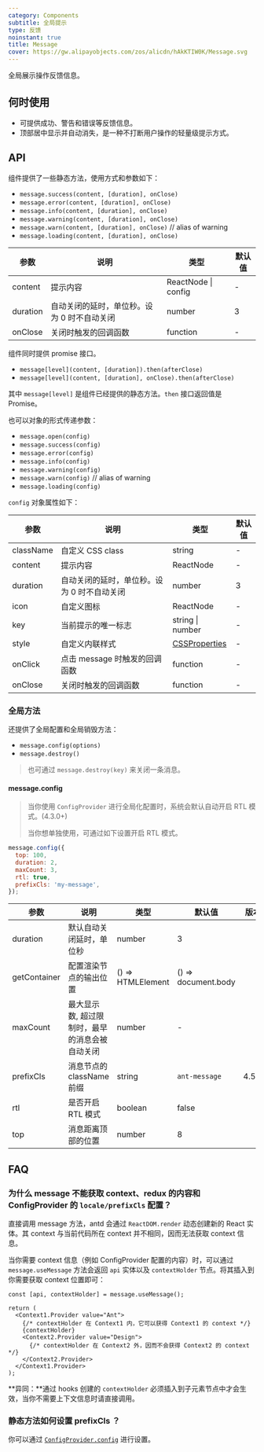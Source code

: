 ```yaml
---
category: Components
subtitle: 全局提示
type: 反馈
noinstant: true
title: Message
cover: https://gw.alipayobjects.com/zos/alicdn/hAkKTIW0K/Message.svg
---
```


全局展示操作反馈信息。

## 何时使用

- 可提供成功、警告和错误等反馈信息。
- 顶部居中显示并自动消失，是一种不打断用户操作的轻量级提示方式。

## API

组件提供了一些静态方法，使用方式和参数如下：

- `message.success(content, [duration], onClose)`
- `message.error(content, [duration], onClose)`
- `message.info(content, [duration], onClose)`
- `message.warning(content, [duration], onClose)`
- `message.warn(content, [duration], onClose)` // alias of warning
- `message.loading(content, [duration], onClose)`

| 参数 | 说明 | 类型 | 默认值 |
| --- | --- | --- | --- |
| content | 提示内容 | ReactNode \| config | - |
| duration | 自动关闭的延时，单位秒。设为 0 时不自动关闭 | number | 3 |
| onClose | 关闭时触发的回调函数 | function | - |

组件同时提供 promise 接口。

- `message[level](content, [duration]).then(afterClose)`
- `message[level](content, [duration], onClose).then(afterClose)`

其中 `message[level]` 是组件已经提供的静态方法。`then` 接口返回值是 Promise。

也可以对象的形式传递参数：

- `message.open(config)`
- `message.success(config)`
- `message.error(config)`
- `message.info(config)`
- `message.warning(config)`
- `message.warn(config)` // alias of warning
- `message.loading(config)`

`config` 对象属性如下：

| 参数 | 说明 | 类型 | 默认值 |
| --- | --- | --- | --- |
| className | 自定义 CSS class | string | - |
| content | 提示内容 | ReactNode | - |
| duration | 自动关闭的延时，单位秒。设为 0 时不自动关闭 | number | 3 |
| icon | 自定义图标 | ReactNode | - |
| key | 当前提示的唯一标志 | string \| number | - |
| style | 自定义内联样式 | [CSSProperties](https://github.com/DefinitelyTyped/DefinitelyTyped/blob/e434515761b36830c3e58a970abf5186f005adac/types/react/index.d.ts#L794) | - |
| onClick | 点击 message 时触发的回调函数 | function | - |
| onClose | 关闭时触发的回调函数 | function | - |

### 全局方法

还提供了全局配置和全局销毁方法：

- `message.config(options)`
- `message.destroy()`

> 也可通过 `message.destroy(key)` 来关闭一条消息。

#### message.config

> 当你使用 `ConfigProvider` 进行全局化配置时，系统会默认自动开启 RTL 模式。(4.3.0+)
>
> 当你想单独使用，可通过如下设置开启 RTL 模式。

```js
message.config({
  top: 100,
  duration: 2,
  maxCount: 3,
  rtl: true,
  prefixCls: 'my-message',
});
```

| 参数 | 说明 | 类型 | 默认值 | 版本 |
| --- | --- | --- | --- | --- |
| duration | 默认自动关闭延时，单位秒 | number | 3 |  |
| getContainer | 配置渲染节点的输出位置 | () => HTMLElement | () => document.body |  |
| maxCount | 最大显示数, 超过限制时，最早的消息会被自动关闭 | number | - |  |
| prefixCls | 消息节点的 className 前缀 | string | `ant-message` | 4.5.0 |
| rtl | 是否开启 RTL 模式 | boolean | false |  |
| top | 消息距离顶部的位置 | number | 8 |  |

## FAQ

### 为什么 message 不能获取 context、redux 的内容和 ConfigProvider 的 `locale/prefixCls` 配置？

直接调用 message 方法，antd 会通过 `ReactDOM.render` 动态创建新的 React 实体。其 context 与当前代码所在 context 并不相同，因而无法获取 context 信息。

当你需要 context 信息（例如 ConfigProvider 配置的内容）时，可以通过 `message.useMessage` 方法会返回 `api` 实体以及 `contextHolder` 节点。将其插入到你需要获取 context 位置即可：

```tsx
const [api, contextHolder] = message.useMessage();

return (
  <Context1.Provider value="Ant">
    {/* contextHolder 在 Context1 内，它可以获得 Context1 的 context */}
    {contextHolder}
    <Context2.Provider value="Design">
      {/* contextHolder 在 Context2 外，因而不会获得 Context2 的 context */}
    </Context2.Provider>
  </Context1.Provider>
);
```

**异同：**通过 hooks 创建的 `contextHolder` 必须插入到子元素节点中才会生效，当你不需要上下文信息时请直接调用。

### 静态方法如何设置 prefixCls ？

你可以通过 [`ConfigProvider.config`](/components/config-provider/#ConfigProvider.config()-4.13.0+) 进行设置。

